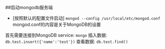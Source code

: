 ##启动mongodb服务端

- [按照默认的配置文件启动]
  `mongod --config /usr/local/etc/mongod.conf`
  mongod.conf的内容是关于MongoDB的设置

首先需要连接到MongoDB service:
  `mongo`
插入数据:
  `db.test.insert({'name':'test'})`
查看数据:
  `db.test.find()`
